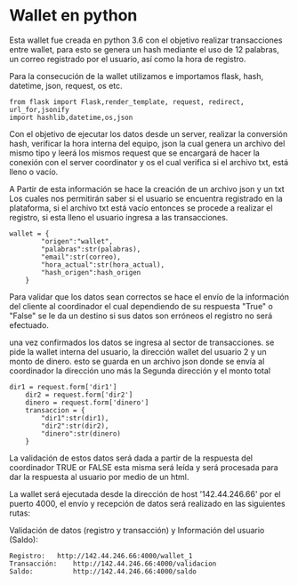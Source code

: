 # Wallet en python

Esta wallet fue creada en python 3.6 con el objetivo realizar transacciones entre wallet, para esto se genera un hash mediante el uso de 12 palabras, un correo registrado por el usuario, así como la hora de registro.

Para la consecución de la wallet utilizamos e importamos flask, hash, datetime, json, request, os etc.

	from flask import Flask,render_template, request, redirect, url_for,jsonify
	import hashlib,datetime,os,json


Con el objetivo de ejecutar los datos desde un server, realizar la conversión hash, verificar la hora interna del equipo, json la cual genera un archivo del mismo tipo y leerá los mismos request que se encargará de hacer la conexión con el server coordinator y os el cual verifica si el archivo txt, está lleno o vacío. 

A Partir de esta información se hace la creación de un archivo json y un txt
Los cuales nos permitirán saber si el usuario se encuentra registrado en la plataforma, si el archivo txt está vacío entonces se procede a realizar el registro, si esta lleno el usuario ingresa a las transacciones.


	wallet = {
            "origen":"wallet",
            "palabras":str(palabras),
            "email":str(correo),
            "hora_actual":str(hora_actual),
            "hash_origen":hash_origen
        }



Para validar que los datos sean correctos se hace el envío de la información del cliente al coordinador el cual dependiendo de su respuesta "True" o "False" se le da un destino si sus datos son erróneos el registro no será efectuado.

una vez confirmados los datos se ingresa al sector de transacciones. se pide la wallet interna del usuario, la dirección wallet del usuario 2 y un monto de dinero.
esto se guarda en un archivo json donde se envía al coordinador la dirección uno más la Segunda dirección y el monto total


	dir1 = request.form['dir1']
        dir2 = request.form['dir2']
        dinero = request.form['dinero']
        transaccion = {
            "dir1":str(dir1),
            "dir2":str(dir2),
            "dinero":str(dinero)
        }

La validación de estos datos será dada a partir de la respuesta del coordinador TRUE or FALSE esta misma será leída y será procesada para dar la respuesta al usuario por medio de un html.

La wallet será ejecutada desde la dirección de host '142.44.246.66' por el puerto 4000, el envío y recepción de datos será realizado en las siguientes rutas:

Validación de datos (registro y transacción) y Información del usuario (Saldo):

	Registro:	http://142.44.246.66:4000/wallet_1
	Transacción:   	http://142.44.246.66:4000/validacion	
	Saldo:         	http://142.44.246.66:4000/saldo
